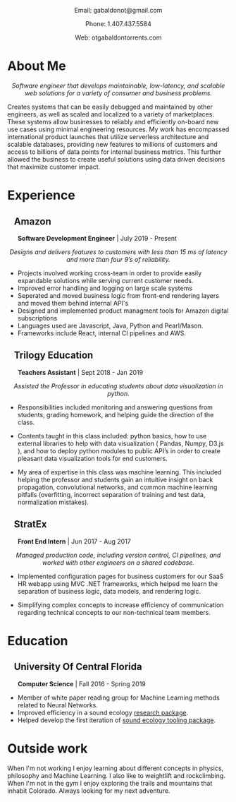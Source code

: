 
  <p align="center">Email: gabaldonot@gmail.com</p>
  <p align="center">Phone: 1.407.437.5584</p>
  <p align="center">Web: otgabaldontorrents.com</p>
  
# About Me

<p align="center">
  <i>Software engineer that develops maintainable, low-latency, and scalable web solutions for a variety of consumer and business problems.</i>
</p>

Creates systems that can be easily debugged and maintained by other engineers, as well as scaled and localized to a variety of marketplaces. These systems allow businesses to reliably and efficiently on-board new use cases using minimal engineering resources. My work has encompassed international product launches that utilize serverless architecture and scalable databases, providing new features to millions of customers and access to billions of data points for internal business metrics. This further allowed the business to create useful solutions using data driven decisions that maximize customer impact.

# Experience

## &nbsp;&nbsp; **Amazon**
 &nbsp;&nbsp;&nbsp;&nbsp;&nbsp; **Software Development Engineer** | July 2019 - Present 
<p align="center">
  <i>Designs and delivers features to customers with less than 15 ms of latency and more than four 9’s of reliability.</i>
</p>

* Projects  involved working cross-team in order to provide easily expandable solutions while serving current customer needs.
* Improved error handling and logging on large scale systems
* Seperated and moved business logic from front-end rendering layers and moved them behind internal API's
* Designed and implemented product managment tools for Amazon digital subscriptions
* Languages used are Javascript, Java, Python and Pearl/Mason.
* Frameworks include React, internal CI pipelines and AWS.

## &nbsp;&nbsp; **Trilogy Education**
 &nbsp;&nbsp;&nbsp;&nbsp;&nbsp; **Teachers Assistant** | Sept 2018 - Jan 2019 
 
<p align="center">
  <i>Assisted the Professor in educating students about data visualization in python.</i>
</p>

* Responsibilities included monitoring and answering questions from students, grading homework, and helping guide the direction of the class.

* Contents taught in this class included: python basics, how to use external libraries to help with data visualization ( Pandas, Numpy, D3.js ), and how to deploy python modules to public API’s in order to create pleasant data visualization tools for end customers.

* My area of expertise in this class was machine learning. This included helping the professor and students gain an intuitive insight on back propagation, convolutional networks, and common machine learning pitfalls (overfitting, incorrect separation of training and test data, normalization mistakes).

## &nbsp;&nbsp; **StratEx**
 &nbsp;&nbsp;&nbsp;&nbsp;&nbsp; **Front End Intern** | Jun 2017 - Aug 2017

<p align="center">
  <i>Managed production code, including version control, CI pipelines, and worked with other engineers on a shared codebase.</i>
</p>

* Implemented configuration pages for business customers for our SaaS HR webapp using MVC .NET frameworks, which helped me learn the separation of business logic, data models, and rendering logic.

* Simplifying complex concepts to increase efficiency of communication regarding technical concepts to our non-technical team members.


# Education

## &nbsp;&nbsp; **University Of Central Florida**
 &nbsp;&nbsp;&nbsp;&nbsp;&nbsp; **Computer Science** | Fall 2016 - Spring 2019
 
 * Member of white paper reading group for Machine Learning methods related to Neural Networks.
 * Improved efficiency in a sound ecology [research package](https://github.com/OtGabaldon/soundecology).
 * Helped develop the first iteration of [sound ecology tooling package](https://github.com/jonathanbeever/mangrove).

# Outside work

When I'm not working I enjoy learning about different concepts in physics, philosophy and Machine Learning. I also like to weightlift and rockclimbing. When I'm not in the gym I enjoy exploring the trails and mountains that inhabit Colorado. Always looking for my next adventure.


